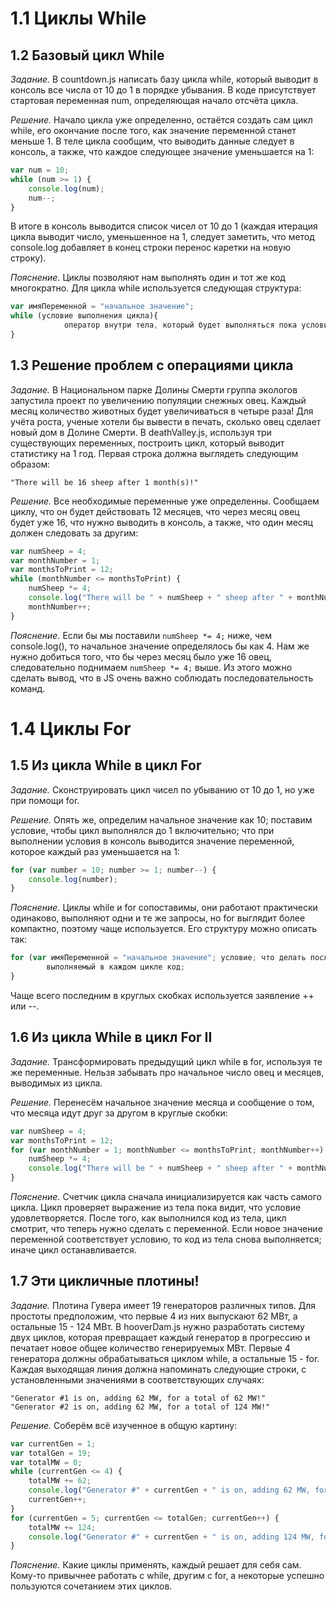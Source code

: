 # 1.1 Циклы While

## 1.2 Базовый цикл While

_Задание._
В countdown.js написать базу цикла while, который выводит в консоль все числа от 10 до 1 в порядке убывания. В коде присутствует стартовая переменная num, определяющая начало отсчёта цикла.

_Решение._
Начало цикла уже определенно, остаётся создать сам цикл while, его окончание после того, как значение переменной станет меньше 1. В теле цикла сообщим, что выводить данные следует в консоль, а также, что каждое следующее значение уменьшается на 1:
```javascript
var num = 10;
while (num >= 1) {
    console.log(num);
    num--;
}
```
В итоге в консоль выводится список чисел от 10 до 1 (каждая итерация цикла выводит число, уменьшенное на 1, следует заметить, что метод console.log добавляет в конец строки перенос каретки на новую строку).

_Пояснение._
Циклы позволяют нам выполнять один и тот же код многократно. Для цикла while используется следующая структура:
```javascript
var имяПеременной = "начальное значение";
while (условие выполнения цикла){
			оператор внутри тела, который будет выполняться пока условие верно;
}
```

## 1.3 Решение проблем с операциями цикла

_Задание._
В Национальном парке Долины Смерти группа экологов запустила проект по увеличению популяции снежных овец. Каждый месяц количество животных будет увеличиваться в четыре раза! Для учёта роста, ученые хотели бы вывести в печать, сколько овец сделает новый дом в Долине Смерти. 
В deathValley.js, используя три существующих переменных, построить цикл, который выводит статистику на 1 год. Первая строка должна выглядеть следующим образом: 
```
"There will be 16 sheep after 1 month(s)!"
```

_Решение._
Все необходимые переменные уже определенны. Сообщаем циклу, что он будет действовать 12 месяцев, что через месяц овец будет уже 16, что нужно выводить в консоль, а также, что один месяц должен следовать за другим:
```javascript
var numSheep = 4;
var monthNumber = 1;
var monthsToPrint = 12;
while (monthNumber <= monthsToPrint) {
    numSheep *= 4;
    console.log("There will be " + numSheep + " sheep after " + monthNumber + " month(s)!");
    monthNumber++;
}
```

_Пояснение._
Если бы мы поставили `numSheep *= 4;` ниже, чем console.log(), то начальное значение определялось бы как 4. Нам же нужно добиться того, что бы через месяц было уже 16 овец, следовательно поднимаем `numSheep *= 4;` выше. Из этого можно сделать вывод, что в JS очень важно соблюдать последовательность команд.

# 1.4 Циклы For

## 1.5 Из цикла While в цикл For

_Задание._
Сконструировать цикл чисел по убыванию от 10 до 1, но уже при помощи for.

_Решение._
Опять же, определим начальное значение как 10; поставим условие, чтобы цикл выполнялся до 1 включительно; что при выполнении условия в консоль выводится значение переменной, которое каждый раз уменьшается на 1:
```javascript
for (var number = 10; number >= 1; number--) {
    console.log(number);
}
```

_Пояснение._
Циклы while и for сопоставимы, они работают практически одинаково, выполняют одни и те же запросы, но for выглядит более компактно, поэтому чаще используется. Его структуру можно описать так:
```javascript
for (var имяПеременной = "начальное значение"; условие; что делать после каждого цикла) {
		выполняемый в каждом цикле код;
}
```
Чаще всего последним в круглых скобках используется заявление ++ или --.

## 1.6 Из цикла While в цикл For II

_Задание._
Трансформировать предыдущий цикл while в for, используя те же переменные. Нельзя забывать про начальное число овец и месяцев, выводимых из цикла. 

_Решение._
Перенесём начальное значение месяца и сообщение о том, что месяца идут друг за другом в круглые скобки:
```javascript
var numSheep = 4;
var monthsToPrint = 12;
for (var monthNumber = 1; monthNumber <= monthsToPrint; monthNumber++) {
    numSheep *= 4;
    console.log("There will be " + numSheep + " sheep after " + monthNumber + " month(s)!");
}
```

_Пояснение._
Счетчик цикла сначала инициализируется как часть самого цикла. Цикл проверяет выражение из тела пока видит, что условие удовлетворяется. После того, как выполнился код из тела, цикл смотрит, что теперь нужно сделать с переменной. Если новое значение переменной соответствует условию, то код из тела снова выполняется; иначе цикл останавливается.

## 1.7 Эти цикличные плотины!

_Задание._
Плотина Гувера имеет 19 генераторов различных типов. Для простоты предположим, что первые 4 из них выпускают 62 МВт, а остальные 15 - 124 МВт. В hooverDam.js нужно разработать систему двух циклов, которая превращает каждый генератор в прогрессию и печатает новое общее количество генерируемых МВт. 
Первые 4 генератора должны обрабатываться циклом while, а остальные 15 - for. Каждая выходящая линия должна напоминать следующие строки, с установленными значениями в соответствующих случаях: 
```
"Generator #1 is on, adding 62 MW, for a total of 62 MW!"
"Generator #2 is on, adding 62 MW, for a total of 124 MW!"
```

_Решение._
Соберём всё изученное в общую картину:
```javascript
var currentGen = 1;
var totalGen = 19;
var totalMW = 0;
while (currentGen <= 4) {
    totalMW += 62;
    console.log("Generator #" + currentGen + " is on, adding 62 MW, for a total of " + totalMW + " MW!");
    currentGen++;
}
for (currentGen = 5; currentGen <= totalGen; currentGen++) {
    totalMW += 124;
    console.log("Generator #" + currentGen + " is on, adding 124 MW, for a total of " + totalMW + " MW!");
}
```

_Пояснение._
Какие циклы применять, каждый решает для себя сам. Кому-то привычнее работать с while, другим с for, а некоторые успешно пользуются сочетанием этих циклов.